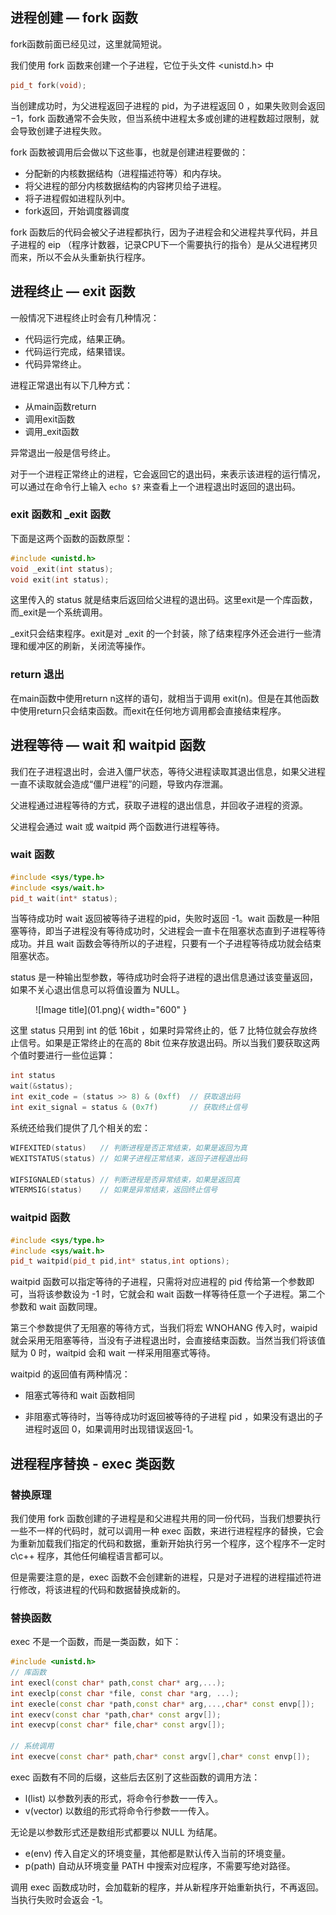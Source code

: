 

## **进程创建 — fork 函数**

fork函数前面已经见过，这里就简短说。

我们使用 fork 函数来创建一个子进程，它位于头文件 <unistd.h\> 中

```cpp
pid_t fork(void);
```

当创建成功时，为父进程返回子进程的 pid，为子进程返回 $0$ ，如果失败则会返回 $-1$，fork 函数通常不会失败，但当系统中进程太多或创建的进程数超过限制，就会导致创建子进程失败。

fork 函数被调用后会做以下这些事，也就是创建进程要做的：

- 分配新的内核数据结构（进程描述符等）和内存块。
- 将父进程的部分内核数据结构的内容拷贝给子进程。
- 将子进程假如进程队列中。
- fork返回，开始调度器调度

fork 函数后的代码会被父子进程都执行，因为子进程会和父进程共享代码，并且子进程的 eip （程序计数器，记录CPU下一个需要执行的指令）是从父进程拷贝而来，所以不会从头重新执行程序。

## **进程终止 — exit 函数**

一般情况下进程终止时会有几种情况：

- 代码运行完成，结果正确。
- 代码运行完成，结果错误。
- 代码异常终止。

进程正常退出有以下几种方式：

- 从main函数return
- 调用exit函数
- 调用_exit函数

异常退出一般是信号终止。

对于一个进程正常终止的进程，它会返回它的退出码，来表示该进程的运行情况，可以通过在命令行上输入 `echo $?` 来查看上一个进程退出时返回的退出码。

### **exit 函数和 _exit 函数**

下面是这两个函数的函数原型：

```cpp
#include <unistd.h>
void _exit(int status);
void exit(int status);
```

这里传入的 status 就是结束后返回给父进程的退出码。这里exit是一个库函数，而_exit是一个系统调用。

_exit只会结束程序。exit是对 _exit 的一个封装，除了结束程序外还会进行一些清理和缓冲区的刷新，关闭流等操作。

### **return 退出**

在main函数中使用return n这样的语句，就相当于调用 exit(n)。但是在其他函数中使用return只会结束函数。而exit在任何地方调用都会直接结束程序。


## **进程等待 — wait 和 waitpid 函数**

我们在子进程退出时，会进入僵尸状态，等待父进程读取其退出信息，如果父进程一直不读取就会造成“僵尸进程”的问题，导致内存泄漏。

父进程通过进程等待的方式，获取子进程的退出信息，并回收子进程的资源。

父进程会通过 wait 或 waitpid 两个函数进行进程等待。

### **wait 函数**

```cpp
#include <sys/type.h>
#include <sys/wait.h>
pid_t wait(int* status);
```

当等待成功时 wait 返回被等待子进程的pid，失败时返回 -1。wait 函数是一种阻塞等待，即当子进程没有等待成功时，父进程会一直卡在阻塞状态直到子进程等待成功。并且 wait 函数会等待所以的子进程，只要有一个子进程等待成功就会结束阻塞状态。

status 是一种输出型参数，等待成功时会将子进程的退出信息通过该变量返回，如果不关心退出信息可以将值设置为 NULL。

<figure markdown="span">
  ![Image title](01.png){ width="600" }
</figure>

<!-- <div align="center"><img src="./01.png"width="600"></div> -->

这里 status 只用到 int 的低 16bit ，如果时异常终止的，低 7 比特位就会存放终止信号。如果是正常终止的在高的 8bit 位来存放退出码。所以当我们要获取这两个值时要进行一些位运算：

```cpp
int status
wait(&status);
int exit_code = (status >> 8) & (0xff)  // 获取退出码
int exit_signal = status & (0x7f)       // 获取终止信号
```

系统还给我们提供了几个相关的宏：

```cpp
WIFEXITED(status)   // 判断进程是否正常结束，如果是返回为真
WEXITSTATUS(status) // 如果子进程正常结束，返回子进程退出码

WIFSIGNALED(status) // 判断进程是否异常结束，如果是返回真
WTERMSIG(status)    // 如果是异常结束，返回终止信号
```

### **waitpid 函数**

```cpp
#include <sys/type.h>
#include <sys/wait.h>
pid_t waitpid(pid_t pid,int* status,int options);
```

waitpid 函数可以指定等待的子进程，只需将对应进程的 pid 传给第一个参数即可，当将该参数设为 -1 时，它就会和 wait 函数一样等待任意一个子进程。第二个参数和 wait 函数同理。

第三个参数提供了无阻塞的等待方式，当我们将宏 WNOHANG 传入时，waipid 就会采用无阻塞等待，当没有子进程退出时，会直接结束函数。当然当我们将该值赋为 0 时，waitpid 会和 wait 一样采用阻塞式等待。

waitpid 的返回值有两种情况：

- 阻塞式等待和 wait 函数相同

- 非阻塞式等待时，当等待成功时返回被等待的子进程 pid ，如果没有退出的子进程时返回 0，如果调用时出现错误返回-1。


## **进程程序替换 - exec 类函数**

### **替换原理**

我们使用 fork 函数创建的子进程是和父进程共用的同一份代码，当我们想要执行一些不一样的代码时，就可以调用一种 exec 函数，来进行进程程序的替换，它会为重新加载我们指定的代码和数据，重新开始执行另一个程序，这个程序不一定时c\c++ 程序，其他任何编程语言都可以。

但是需要注意的是，exec 函数不会创建新的进程，只是对子进程的进程描述符进行修改，将该进程的代码和数据替换成新的。

### **替换函数**

exec 不是一个函数，而是一类函数，如下：

```cpp
#include <unistd.h>
// 库函数
int execl(const char* path,const char* arg,...);
int execlp(const char *file, const char *arg, ...);
int execle(const char *path,const char* arg,...,char* const envp[]);
int execv(const char *path,char* const argv[]);
int execvp(const char* file,char* const argv[]);

// 系统调用
int execve(const char* path,char* const argv[],char* const envp[]);
```

exec 函数有不同的后缀，这些后去区别了这些函数的调用方法：

- l(list) 以参数列表的形式，将命令行参数一一传入。
- v(vector) 以数组的形式将命令行参数一一传入。

无论是以参数形式还是数组形式都要以 NULL 为结尾。

- e(env) 传入自定义的环境变量，其他都是默认传入当前的环境变量。
- p(path) 自动从环境变量 PATH 中搜索对应程序，不需要写绝对路径。

调用 exec 函数成功时，会加载新的程序，并从新程序开始重新执行，不再返回。当执行失败时会返会 -1。
